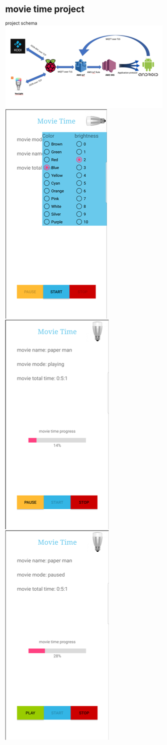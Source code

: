 # movie time project
project schema<br/>
![project schema](pictures/Picture1.png)<br/>
![alt text](pictures/Picture3.png)<br/>
![alt text](pictures/Picture4.png)<br/>
![alt text](pictures/Picture5.png)<br/>
